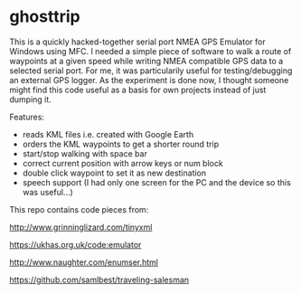 # ghosttrip

This is a quickly hacked-together serial port NMEA GPS Emulator for Windows using MFC. I needed a simple piece of software to walk a route of waypoints at a given speed while writing NMEA compatible GPS data to a selected serial port. For me, it was particularily useful for testing/debugging an external GPS logger. As the experiment is done now, I thought someone might find this code useful as a basis for own projects instead of just dumping it.

Features:
- reads KML files i.e. created with Google Earth
- orders the KML waypoints to get a shorter round trip
- start/stop walking with space bar
- correct current position with arrow keys or num block
- double click waypoint to set it as new destination
- speech support (I had only one screen for the PC and the device so this was useful...)

This repo contains code pieces from:

http://www.grinninglizard.com/tinyxml

https://ukhas.org.uk/code:emulator

http://www.naughter.com/enumser.html

https://github.com/samlbest/traveling-salesman

